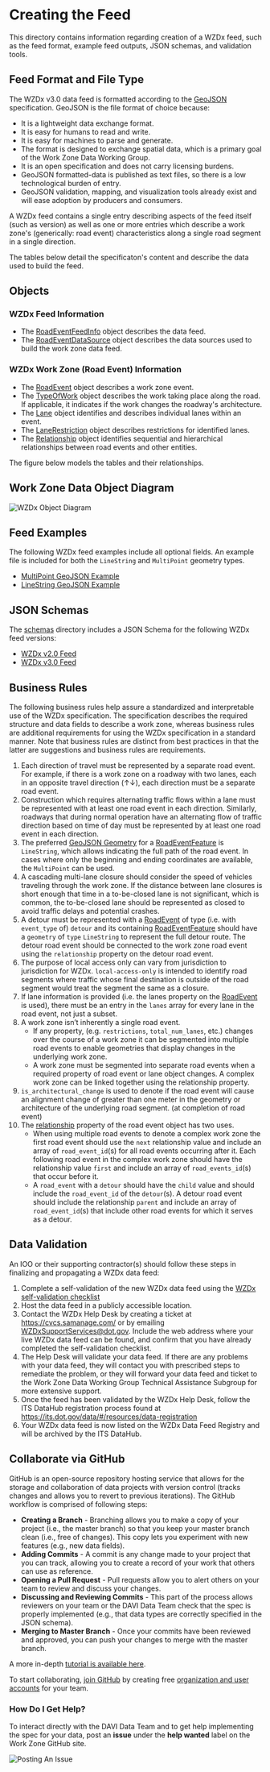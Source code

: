 # Creating the Feed
This directory contains information regarding creation of a WZDx feed, such as the feed format, example feed outputs, JSON schemas, and validation tools.

## Feed Format and File Type

The WZDx v3.0 data feed is formatted according to the [GeoJSON](https://geojson.org/) specification. GeoJSON is the file format of choice because:
- It is a lightweight data exchange format.
- It is easy for humans to read and write.
- It is easy for machines to parse and generate.
- The format is designed to exchange spatial data, which is a primary goal of the Work Zone Data Working Group.
- It is an open specification and does not carry licensing burdens.
- GeoJSON formatted-data is published as text files, so there is a low technological burden of entry.
- GeoJSON validation, mapping, and visualization tools already exist and will ease adoption by producers and consumers.

A WZDx feed contains a single entry describing aspects of the feed itself (such as version) as well as one or more entries which describe a work zone's (generically: road event) characteristics along a single road segment in a single direction.

The tables below detail the specificaton's content and describe the data used to build the feed.

## Objects
### WZDx Feed Information

- The [RoadEventFeedInfo](/spec-content/objects/RoadEventFeedInfo.md) object describes the data feed.
- The [RoadEventDataSource](/spec-content/objects/RoadEventDataSource.md) object describes the data sources used to build the work zone data feed.

### WZDx Work Zone (Road Event) Information

- The [RoadEvent](/spec-content/objects/RoadEvent.md) object describes a work zone event.
- The [TypeOfWork](/spec-content/objects/TypeOfWork.md) object describes the work taking place along the road.  If applicable, it indicates if the work changes the roadway's architecture.
- The [Lane](/spec-content/objects/Lane.md) object identifies and describes individual lanes within an event.
- The [LaneRestriction](/spec-content/objects/LaneRestriction.md) object describes restrictions for identified lanes.
- The [Relationship](/spec-content/objects/Relationship.md) object identifies sequential and hierarchical relationships between road events and other entities.

The figure below models the tables and their relationships.

## Work Zone Data Object Diagram

![WZDx Object Diagram](/images/wzdx_object_diagram.jpg)

## Feed Examples
The following WZDx feed examples include all optional fields. An example file is included for both the `LineString` and `MultiPoint` geometry types.

* [MultiPoint GeoJSON Example](/create-feed/examples/multipoint_example.geojson)
* [LineString GeoJSON Example](/create-feed/examples/linestring_example.geojson)

## JSON Schemas
The [schemas](/create-feed/schemas) directory includes a JSON Schema for the following WZDx feed versions:

* [WZDx v2.0 Feed](/create-feed/schemas/wzdx_v2.0_feed.json)
* [WZDx v3.0 Feed](/create-feed/schemas/wzdx_v3.0_feed.json)

## Business Rules
The following business rules help assure a standardized and interpretable use of the WZDx specification. The specification describes the required structure and data fields to describe a work zone, whereas business rules are additional requirements for using the WZDx specification in a standard manner. Note that business rules are distinct from best practices in that the latter are suggestions and business rules are requirements.

1. Each direction of travel must be represented by a separate road event. For example, if there is a work zone on a roadway with two lanes, each in an opposite travel direction (↑↓), each direction must be a separate road event.
2. Construction which requires alternating traffic flows within a lane must be represented with at least one road event in each direction. Similarly, roadways that during normal operation have an alternating flow of traffic direction based on time of day must be represented by at least one road event in each direction.
3. The preferred [GeoJSON Geometry](https://tools.ietf.org/html/rfc7946#page-7) for a [RoadEventFeature](/spec-content/objects/RoadEventFeature.md) is `LineString`, which allows indicating the full path of the road event. In cases where only the beginning and ending coordinates are available, the `MultiPoint` can be used.  
4. A cascading multi-lane closure should consider the speed of vehicles traveling through the work zone. If the distance between lane closures is short enough that time in a to-be-closed lane is not significant, which is common, the to-be-closed lane should be represented as closed to avoid traffic delays and potential crashes.
5. A detour must be represented with a [RoadEvent](/spec-content/objects/RoadEvent.md) of type (i.e. with `event_type` of) `detour` and its containing [RoadEventFeature](/spec-content/objects/RoadEventFeature.md) should have a `geometry` of `type` `LineString` to represent the full detour route. The detour road event should be connected to the work zone road event using the `relationship` property on the detour road event.
6. The purpose of local access only can vary from jurisdiction to jurisdiction for WZDx. `local-access-only` is intended to identify road segments where traffic whose final destination is outside of the road segment would treat the segment the same as a closure. 
7. If lane information is provided (i.e. the lanes property on the [RoadEvent](/spec-content/objects/RoadEvent.md) is used), there must be an entry in the `lanes` array for every lane in the road event, not just a subset.
8. A work zone isn’t inherently a single road event.
    - If any property, (e.g. `restrictions`, `total_num_lanes`, etc.) changes over the course of a work zone it can be segmented into multiple road events to enable geometries that display changes in the underlying work zone. 
    - A work zone must be segmented into separate road events when a required property of road event or lane object changes. A complex work zone can be linked together using the relationship property.
9. `is_architectural_change` is used to denote if the road event will cause an alignment change of greater than one meter in the geometry or architecture of  the underlying road segment. (at completion of road event)
10. The [relationship](/spec-content/objects/Relationship.md) property of the road event object has two uses. 
    - When using multiple road events to denote a complex work zone the first road event should use the `next` relationship value and include an array of `road_event_id`(s) for all road events occurring after it. Each following road event in the complex work zone should have the relationship value `first` and include an array of `road_events_id`(s) that occur before it.
    - A `road_event` with a `detour` should have the `child` value and should include the `road_event_id` of the `detour`(s). A detour road event should include the relationship `parent` and include an array of `road_event_id`(s) that include other road events for which it serves as a detour.


## Data Validation
An IOO or their supporting contractor(s) should follow these steps in finalizing and propagating a WZDx data feed: 
1.	Complete a self-validation of the new WZDx data feed using the [WZDx self-validation checklist](/documents/WZDx_data_feed_self_validation_checklist_2021_02_12.docx)
2.	Host the data feed in a publicly accessible location. 
3.	Contact the WZDx Help Desk by creating a ticket at https://cvcs.samanage.com/ or by emailing WZDxSupportServices@dot.gov. Include the web address where your live WZDx data feed can be found, and confirm that you have already completed the self-validation checklist. 
4.	The Help Desk will validate your data feed. If there are any problems with your data feed, they will contact you with prescribed steps to remediate the problem, or they will forward your data feed and ticket to the Work Zone Data Working Group Technical Assistance Subgroup for more extensive support. 
5.	Once the feed has been validated by the WZDx Help Desk, follow the ITS DataHub registration process found at https://its.dot.gov/data/#/resources/data-registration  
6.	Your WZDx data feed is now listed on the WZDx Data Feed Registry and will be archived by the ITS DataHub. 

## Collaborate via GitHub
GitHub is an open-source repository hosting service that allows for the storage and collaboration of data projects with version control (tracks changes and allows you to revert to previous iterations). The GitHub workflow is comprised of following steps:
- **Creating a Branch** - Branching allows you to make a copy of your project (i.e., the master branch) so that you keep your master branch clean (i.e., free of changes). This copy lets you experiment with new features (e.g., new data fields).
- **Adding Commits** - A commit is any change made to your project that you can track, allowing you to create a record of your work that others can use as reference.  
- **Opening a Pull Request** - Pull requests allow you to alert others on your team to review and discuss your changes.
- **Discussing and Reviewing Commits** - This part of the process allows reviewers on your team or the DAVI Data Team check that the spec is properly implemented (e.g., that data types are correctly specified in the JSON schema).
- **Merging to Master Branch** - Once your commits have been reviewed and approved, you can push your changes to merge with the master branch.

A more in-depth [tutorial is available here](https://guides.github.com/introduction/flow/).

To start collaborating, [join GitHub](https://github.com/) by creating free [organization and user accounts](https://help.github.com/articles/differences-between-user-and-organization-accounts/) for your team.

### How Do I Get Help?
To interact directly with the DAVI Data Team and to get help implementing the spec for your data, post an **issue** under the **help wanted** label on the Work Zone GitHub site.

![Posting An Issue](https://github.com/usdot-jpo-ode/jpo-wzdx/blob/master/images/issues.png)
